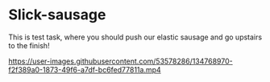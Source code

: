 # Slick-sausage

This is test task, where you should push our elastic sausage and go upstairs to the finish!



https://user-images.githubusercontent.com/53578286/134768970-f2f389a0-1873-49f6-a7df-bc6fed77811a.mp4

